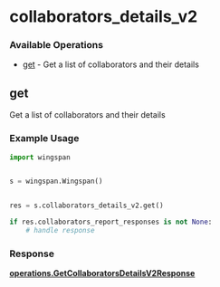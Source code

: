 # collaborators_details_v2

### Available Operations

* [get](#get) - Get a list of collaborators and their details

## get

Get a list of collaborators and their details

### Example Usage

```python
import wingspan


s = wingspan.Wingspan()


res = s.collaborators_details_v2.get()

if res.collaborators_report_responses is not None:
    # handle response
```


### Response

**[operations.GetCollaboratorsDetailsV2Response](../../models/operations/getcollaboratorsdetailsv2response.md)**

